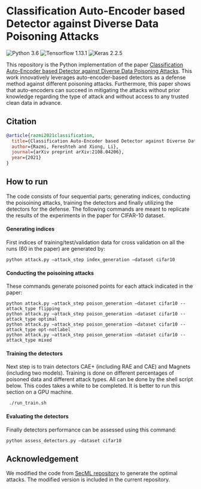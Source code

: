 # Classification Auto-Encoder based Detector against Diverse Data Poisoning Attacks
![Python 3.6](https://img.shields.io/badge/python-3.6-DodgerBlue.svg?style=plastic)
![Tensorflow 1.13.1](https://img.shields.io/badge/Tensorflow-1.13.1-DodgerBlue.svg?style=plastic)
![Keras 2.2.5](https://img.shields.io/badge/Keras-2.2.5-DodgerBlue.svg?style=plastic)

This repository is the Python implementation of the paper [Classification Auto-Encoder based Detector against Diverse Data Poisoning Attacks](https://arxiv.org/pdf/2108.04206). This work innovatively leverages auto-encoder-based detectors as a defense method against different poisoning attacks. Furthermore, this paper shows that auto-encoders can succeed in mitigating the attacks without prior knowledge regarding the type of attack and without access to any trusted clean data in advance.

## Citation

```bibtex
@article{razmi2021classification,
  title={Classification Auto-Encoder based Detector against Diverse Data Poisoning Attacks},
  author={Razmi, Fereshteh and Xiong, Li},
  journal={arXiv preprint arXiv:2108.04206},
  year={2021}
}
```

## How to run

The code consists of four sequential parts; generating indices, conducting the poisoining attacks, training the detectors and finally utilizing the detectors for the defense. The following commands are meant to replicate the results of the experiments in the paper for CIFAR-10 dataset.


#### Generating indices

First indices of training/test/validation data for cross validation on all the runs (60 in the paper) are generated by:

```
python attack.py —attack_step index_generation —dataset cifar10 
```

#### Conducting the poisoining attacks

These commands generate poisoned points for each attack indicated in the paper:

```
python attack.py —attack_step poison_generation —dataset cifar10 --attack_type flipping 
python attack.py —attack_step poison_generation —dataset cifar10 --attack_type optimal 
python attack.py —attack_step poison_generation —dataset cifar10 --attack_type opt-notlabel 
python attack.py —attack_step poison_generation —dataset cifar10 --attack_type mixed
```

#### Training the detectors

Next step is to train detectors CAE+ (including RAE and CAE) and Magnets (including two models). Training is done on different percentages of poisoned data 
and different attack types. 
All can be done by the shell script below. This codes takes a while to be completed. It is better to run this section on a GPU machine.

```
 ./run_train.sh
```

#### Evaluating the detectors

Finally detectors performance can be assessed using this command:

```
python assess_detectors.py —dataset cifar10 
```

## Acknowledgement

We modified the code from [SecML repository](https://github.com/pralab/secml) to generate the optimal attacks. The modified version is included in the current repository. 
